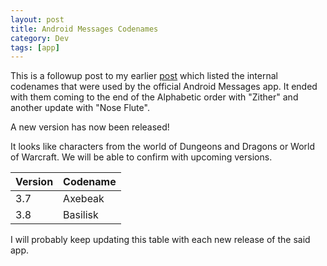 ```yaml
---
layout: post
title: Android Messages Codenames
category: Dev
tags: [app]
---
```


This is a followup post to my earlier [post](http://midhunhk.github.io/dev/2018/09/06/android-messages-codenames/) which listed the internal codenames
that were used by the official Android Messages app. It ended with them coming to the end of the Alphabetic order with "Zither" and another update with "Nose Flute". 

A new version has now been released!
<!-- more -->
It looks like characters from the world of Dungeons and Dragons or World of Warcraft. We will be able to confirm with upcoming versions.

| Version | Codename |
|---------|----------|
| 3.7     | Axebeak  |
| 3.8     | Basilisk |

I will probably keep updating this table with each new release of the said app.
